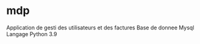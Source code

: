 # mdp
Application de gesti  des utilisateurs et des factures 
Base de donnee Mysql
Langage Python 3.9
